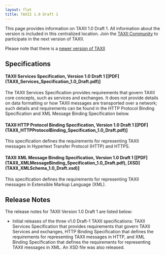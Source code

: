 ```yaml
---
layout: flat
title: TAXII 1.0 Draft 1
---
```


This page provides information on TAXII 1.0 Draft 1. All information about the version is included 
in this centralized location. Join the [TAXII Community](https://www.oasis-open.org/committees/tc_home.php?wg_abbrev=cti) to participate in the next version of TAXII.

Please note that there is a [newer version of TAXII](/releases/current/)

## Specifications

#### TAXII Services Specification, Version 1.0 Draft 1 [[PDF] (TAXII_Services_Specification_1.0_Draft.pdf)]
The TAXII Services Specification provides requirements that govern TAXII core concepts, such as services and exchanges. 
It does not provide details on data formatting or how TAXII messages are transported over a network; such details and 
requirements can be found in the HTTP Protocol Binding Specification and XML Message Binding Specification below.

#### TAXII HTTP Protocol Binding Specification, Version 1.0 Draft 1 [[PDF] (TAXII_HTTPProtocolBinding_Specification_1.0_Draft.pdf)]
This specification defines the requirements for representing TAXII messages in Hypertext Transfer Protocol (HTTP) and HTTPS.

#### TAXII XML Message Binding Specification, Version 1.0 Draft 1 [[PDF] (TAXII_XMLMessageBinding_Specification_1.0_Draft.pdf), [XSD] (TAXII_XMLSchema_1.0_Draft.xsd)]
This specification defines the requirements for representing TAXII messages in Extensible Markup Language (XML).

## Release Notes
The release notes for TAXII Version 1.0 Draft 1 are listed below:

* Initial releases of the three v1.0 Draft-1 TAXII specifications: TAXII Services Specification that provides requirements that govern TAXII Services and exchanges, HTTP Binding Specification that defines the requirements for representing TAXII messages in HTTP, and XML Binding Specification that defines the requirements for representing TAXII messages in XML. An XSD file was also released.
